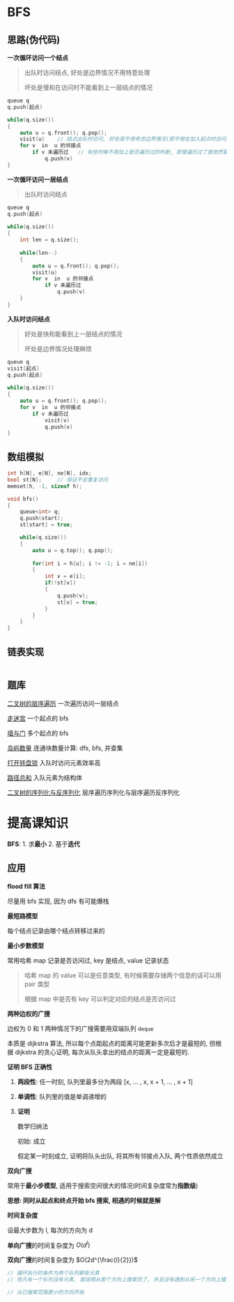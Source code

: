 # BFS

## 思路(伪代码)

**一次循环访问一个结点**

> 出队时访问结点, 好处是边界情况不用特意处理
>
> 坏处是慢和在访问时不能看到上一层结点的情况

```C++
queue q
q.push(起点)

while(q.size())
{
    auto u = q.front(); q.pop();
    visit(u)	// 结点出队时访问, 好处是不用考虑边界情况(即不用在加入起点时访问起点), 坏处是慢一点点和多遍历一层
    for v  in  u 的邻接点
        if v 未遍历过	// 有些时候不用加上是否遍历过的判断, 即使遍历过了我依然要再遍历一次
            q.push(v)
}
```

**一次循环访问一层结点**

> 出队时访问结点

```C++
queue q
q.push(起点)
    
while(q.size())
{
    int len = q.size();
    
    while(len--)
    {
        auto u = q.front(); q.pop();
        visit(u)
        for v  in  u 的邻接点
            if v 未遍历过
                q.push(v)
	}
}
```

**入队时访问结点**

> 好处是快和能看到上一层结点的情况
>
> 坏处是边界情况处理麻烦

```C++
queue q
visit(起点)
q.push(起点)
    
while(q.size())
{
    auto u = q.front(); q.pop();
    for v  in  u 的邻接点
        if v 未遍历过
            visit(v)
            q.push(v)
}
```





## 数组模拟

```C++
int h[N], e[N], ne[N], idx;
bool st[N];		// 保证不会重复访问
memset(h, -1, sizeof h);

void bfs()
{
    queue<int> q;
    q.push(start);
    st[start] = true;

    while(q.size())
    {
        auto u = q.top(); q.pop();
        
        for(int i = h[u]; i != -1; i = ne[i])
        {
            int v = e[i];
            if(!st[v])
            {
                q.push(v);
                st[v] = true;
            }
		}
	}
}
```

## 链表实现

```C++
```

## 题库

[二叉树的层序遍历](https://leetcode-cn.com/problems/binary-tree-level-order-traversal/)	一次遍历访问一层结点

[走迷宫](https://www.acwing.com/problem/content/846/)	一个起点的 bfs

[墙与门](https://leetcode-cn.com/problems/walls-and-gates/)	多个起点的 bfs

[岛屿数量](https://leetcode-cn.com/problems/number-of-islands/)	连通块数量计算: dfs, bfs, 并查集

[打开转盘锁](https://leetcode-cn.com/problems/open-the-lock/)	入队时访问元素效率高

[路径总和](https://leetcode-cn.com/problems/path-sum/)	入队元素为结构体

[二叉树的序列化与反序列化](https://leetcode.cn/problems/serialize-and-deserialize-binary-tree/)	层序遍历序列化与层序遍历反序列化

# 提高课知识

**BFS**: 1. 求**最小**  2. 基于**迭代**

## 应用

**flood fill 算法**

尽量用 bfs 实现, 因为 dfs 有可能爆栈

**最短路模型**

每个结点记录由哪个结点转移过来的

**最小步数模型**

常用哈希 map 记录是否访问过, key 是结点, value 记录状态

> 哈希 map 的 value 可以是任意类型, 有时候需要存储两个信息的话可以用 pair 类型
>
> 根据 map 中是否有 key 可以判定对应的结点是否访问过

 **两种边权的广搜**

边权为 0 和 1 两种情况下的广搜需要用双端队列 `deque`

本质是 dijkstra 算法, 所以每个点距起点的距离可能更新多次后才是最短的, 但根据 dijkstra 的贪心证明, 每次从队头拿出的结点的距离一定是最短的.

**证明 BFS 正确性**

1. **两段性**: 任一时刻, 队列里最多分为两段 [x, ... , x, x + 1, ... , x + 1]

2. **单调性**: 队列里的值是单调递增的

3. **证明**

   数学归纳法

   初始: 成立

   假定某一时刻成立, 证明将队头出队, 将其所有邻接点入队, 两个性质依然成立

**双向广搜**

常用于**最小步模型**, 适用于搜索空间很大的情况(时间复杂度常为**指数级**)

**思想: 同时从起点和终点开始 bfs 搜索, 相遇的时候就是解**

**时间复杂度**

设最大步数为 l, 每次的方向为 d

**单向广搜**的时间复杂度为 $O(d^l)$

**双向广搜**的时间复杂度为 $O(2d^{\frac{l}{2}})$

```C++
// 循环执行的条件为两个队列都有元素
// 但凡有一个队列没有元素, 就说明从那个方向上搜索完了, 并且没有遇到从另一个方向上搜索的队列, 说明二者不会相遇了

// 从已搜索范围更小的方向开始
```

